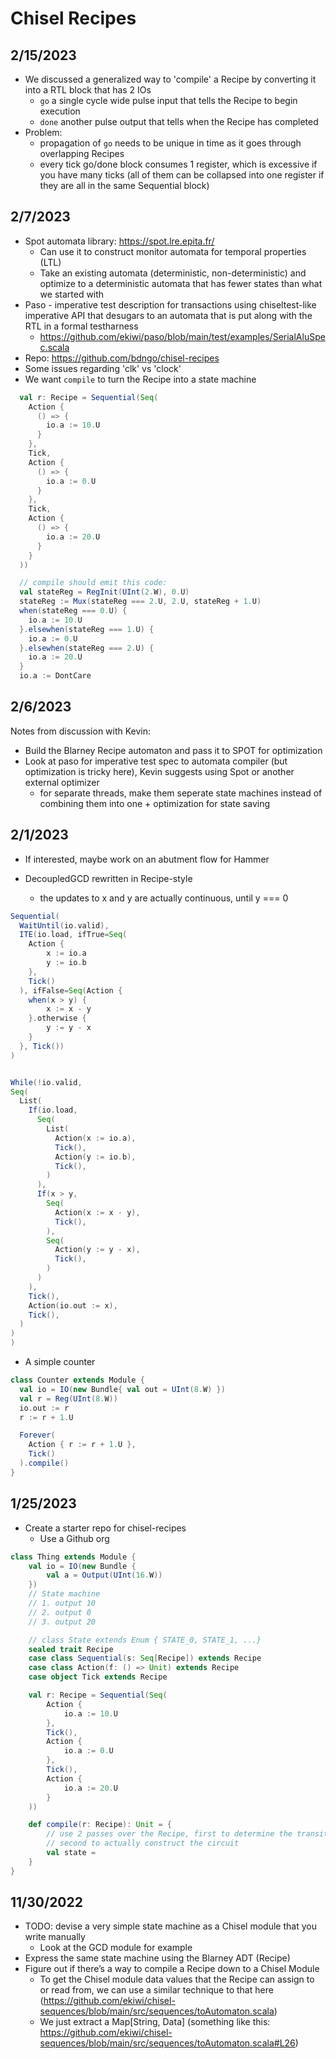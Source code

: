 # Chisel Recipes

## 2/15/2023

- We discussed a generalized way to 'compile' a Recipe by converting it into a RTL block that has 2 IOs
    - `go` a single cycle wide pulse input that tells the Recipe to begin execution
    - `done` another pulse output that tells when the Recipe has completed
- Problem:
    - propagation of `go` needs to be unique in time as it goes through overlapping Recipes
    - every tick go/done block consumes 1 register, which is excessive if you have many ticks (all of them can be collapsed into one register if they are all in the same Sequential block)

## 2/7/2023

- Spot automata library: https://spot.lre.epita.fr/
    - Can use it to construct monitor automata for temporal properties (LTL)
    - Take an existing automata (deterministic, non-deterministic) and optimize to a deterministic automata that has fewer states than what we started with
- Paso - imperative test description for transactions using chiseltest-like imperative API that desugars to an automata that is put along with the RTL in a formal testharness
    - https://github.com/ekiwi/paso/blob/main/test/examples/SerialAluSpec.scala
- Repo: https://github.com/bdngo/chisel-recipes
- Some issues regarding 'clk' vs 'clock'
- We want `compile` to turn the Recipe into a state machine

```scala
  val r: Recipe = Sequential(Seq(
    Action {
      () => {
        io.a := 10.U
      }
    },
    Tick,
    Action {
      () => {
        io.a := 0.U
      }
    },
    Tick,
    Action {
      () => {
        io.a := 20.U
      }
    }
  ))

  // compile should emit this code:
  val stateReg = RegInit(UInt(2.W), 0.U)
  stateReg := Mux(stateReg === 2.U, 2.U, stateReg + 1.U)
  when(stateReg === 0.U) {
    io.a := 10.U
  }.elsewhen(stateReg === 1.U) {
    io.a := 0.U
  }.elsewhen(stateReg === 2.U) {
    io.a := 20.U
  }
  io.a := DontCare
```

## 2/6/2023

Notes from discussion with Kevin:

- Build the Blarney Recipe automaton and pass it to SPOT for optimization
- Look at paso for imperative test spec to automata compiler (but optimization is tricky here), Kevin suggests using Spot or another external optimizer
    - for separate threads, make them seperate state machines instead of combining them into one + optimization for state saving

## 2/1/2023

- If interested, maybe work on an abutment flow for Hammer

- DecoupledGCD rewritten in Recipe-style
    - the updates to x and y are actually continuous, until y === 0

```scala
Sequential(
  WaitUntil(io.valid),
  ITE(io.load, ifTrue=Seq(
    Action {
        x := io.a
        y := io.b
    },
    Tick()
  ), ifFalse=Seq(Action {
    when(x > y) {
        x := x - y
    }.otherwise {
        y := y - x
    }
  }, Tick())
)


While(!io.valid,
Seq(
  List(
    If(io.load,
      Seq(
        List(
          Action(x := io.a),
          Tick(),
          Action(y := io.b),
          Tick(),
        )
      ),
      If(x > y,
        Seq(
          Action(x := x - y),
          Tick(),
        ),
        Seq(
          Action(y := y - x),
          Tick(),
        )
      )
    ),
    Tick(),
    Action(io.out := x),
    Tick(),
  )
)
)
```

- A simple counter


```scala
class Counter extends Module {
  val io = IO(new Bundle{ val out = UInt(8.W) })
  val r = Reg(UInt(8.W))
  io.out := r
  r := r + 1.U

  Forever(
    Action { r := r + 1.U },
    Tick()
  ).compile()
}
```

## 1/25/2023

- Create a starter repo for chisel-recipes
    - Use a Github org

```scala
class Thing extends Module {
    val io = IO(new Bundle {
        val a = Output(UInt(16.W))
    })
    // State machine
    // 1. output 10
    // 2. output 0
    // 3. output 20

    // class State extends Enum { STATE_0, STATE_1, ...}
    sealed trait Recipe
    case class Sequential(s: Seq[Recipe]) extends Recipe
    case class Action(f: () => Unit) extends Recipe
    case object Tick extends Recipe

    val r: Recipe = Sequential(Seq(
        Action {
            io.a := 10.U
        },
        Tick(),
        Action {
            io.a := 0.U
        },
        Tick(),
        Action {
            io.a := 20.U
        }
    ))

    def compile(r: Recipe): Unit = {
        // use 2 passes over the Recipe, first to determine the transitions and required states
        // second to actually construct the circuit
        val state =
    }
}
```

## 11/30/2022

- TODO: devise a very simple state machine as a Chisel module that you write manually
    - Look at the GCD module for example
- Express the same state machine using the Blarney ADT (Recipe)
- Figure out if there’s a way to compile a Recipe down to a Chisel Module
    - To get the Chisel module data values that the Recipe can assign to or read from, we can use a similar technique to that here (https://github.com/ekiwi/chisel-sequences/blob/main/src/sequences/toAutomaton.scala)
    - We just extract a Map[String, Data] (something like this: https://github.com/ekiwi/chisel-sequences/blob/main/src/sequences/toAutomaton.scala#L26)
